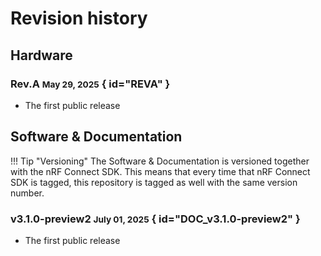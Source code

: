 # Revision history

## Hardware

### Rev.A <small>May 29, 2025</small> { id="REVA" }

- The first public release

## Software & Documentation

!!! Tip "Versioning"
	The Software & Documentation is versioned together with the nRF Connect SDK. This means that every time that nRF Connect SDK is tagged, this repository is tagged as well with the same version number.

### v3.1.0-preview2 <small>July 01, 2025</small> { id="DOC_v3.1.0-preview2" }

- The first public release

